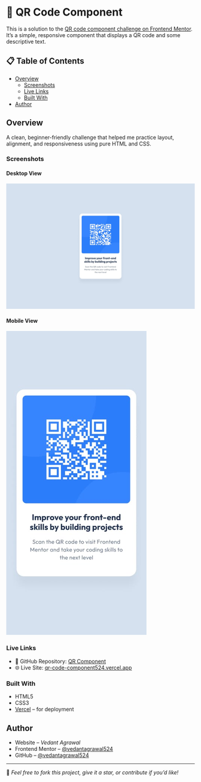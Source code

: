 # 📱 QR Code Component

This is a solution to the [QR code component challenge on Frontend Mentor](https://www.frontendmentor.io/challenges/qr-code-component-iux_sIO_H). It’s a simple, responsive component that displays a QR code and some descriptive text.

## 📋 Table of Contents

- [Overview](#overview)
  - [Screenshots](#screenshots)
  - [Live Links](#live-links)
  - [Built With](#built-with)
- [Author](#author)

## Overview

A clean, beginner-friendly challenge that helped me practice layout, alignment, and responsiveness using pure HTML and CSS.

### Screenshots

#### Desktop View

![Desktop Design](./design/desktop-design.jpg)

#### Mobile View

![Mobile Design](./design/mobile-design.jpg)

### Live Links

- 📁 GitHub Repository: [QR Component](https://github.com/vedantagrawal524/qr_code_component)
- 🌐 Live Site: [qr-code-component524.vercel.app](https://qr-code-component524.vercel.app/)

### Built With

- HTML5
- CSS3
- [Vercel](https://vercel.com/) – for deployment

## Author

- Website – _Vedant Agrawal_
- Frontend Mentor – [@vedantagrawal524](https://www.frontendmentor.io/profile/vedantagrawal524)
- GitHub – [@vedantagrawal524](https://github.com/vedantagrawal524)

---

📌 _Feel free to fork this project, give it a star, or contribute if you’d like!_
